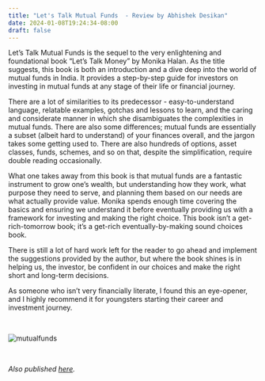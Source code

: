 ```yaml
---
title: "Let's Talk Mutual Funds  - Review by Abhishek Desikan"
date: 2024-01-08T19:24:34-08:00
draft: false
---
```


Let’s Talk Mutual Funds is the sequel to the very enlightening and foundational book “Let’s Talk Money” by Monika Halan. As the title suggests, this book is both an introduction and a dive deep into the world of mutual funds in India. It provides a step-by-step guide for investors on investing in mutual funds at any stage of their life or financial journey. 

There are a lot of similarities to its predecessor - easy-to-understand language, relatable examples, gotchas and lessons to learn, and the caring and considerate manner in which she disambiguates the complexities in mutual funds. There are also some differences; mutual funds are essentially a subset (albeit hard to understand) of your finances overall, and the jargon takes some getting used to. There are also hundreds of options, asset classes, funds, schemes, and so on that, despite the simplification, require double reading occasionally. 

What one takes away from this book is that mutual funds are a fantastic instrument to grow one’s wealth, but understanding how they work, what purpose they need to serve, and planning them based on our needs are what actually provide value. Monika spends enough time covering the basics and ensuring we understand it before eventually providing us with a framework for investing and making the right choice. This book isn’t a get-rich-tomorrow book; it’s a get-rich eventually-by-making sound choices book. 

There is still a lot of hard work left for the reader to go ahead and implement the suggestions provided by the author, but where the book shines is in helping us, the investor, be confident in our choices and make the right short and long-term decisions. 

As someone who isn’t very financially literate, I found this an eye-opener, and I highly recommend it for youngsters starting their career and investment journey. 

&nbsp;&nbsp;

![mutualfunds](/mutualfunds.jpg)

&nbsp;&nbsp;

*Also published [here](https://www.goodreads.com/review/show/5903831220).*